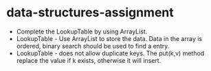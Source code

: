 # data-structures-assignment
- Complete the LookupTable by using ArrayList.
- LookupTable - Use ArrayList to store the data. Data in the array is ordered, binary search should be used to find a entry.
- LookupTable - does not allow duplicate keys. The put(k,v) method replace the value if k exists, otherwise it will insert.
